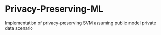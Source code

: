 # Privacy-Preserving-ML
Implementation of privacy-preserving SVM assuming public model private data scenario
